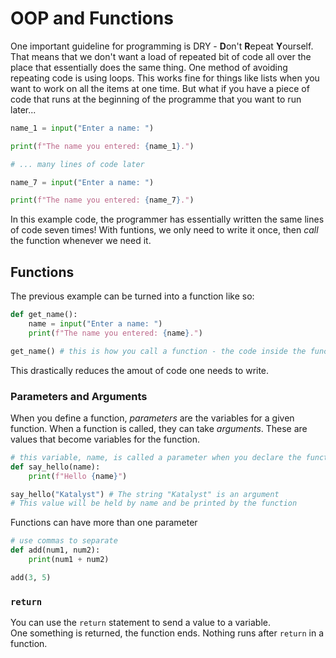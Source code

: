 # OOP and Functions
One important guideline for programming is DRY - **D**on't **R**epeat **Y**ourself. That means that we don't want a load of repeated bit of code all over the place that essentially does the same thing. One method of avoiding repeating code is using loops. This works fine for things like lists when you want to work on all the items at one time. But what if you have a piece of code that runs at the beginning of the programme that you want to run later...

```python
name_1 = input("Enter a name: ")

print(f"The name you entered: {name_1}.")

# ... many lines of code later

name_7 = input("Enter a name: ")

print(f"The name you entered: {name_7}.")
```
In this example code, the programmer has essentially written the same lines of code seven times! With funtions, we only need to write it once, then *call* the function whenever we need it.

## Functions
The previous example can be turned into a function like so:
```python
def get_name():
    name = input("Enter a name: ")
    print(f"The name you entered: {name}.")

get_name() # this is how you call a function - the code inside the function definition will be run
```
This drastically reduces the amout of code one needs to write.

### Parameters and Arguments
When you define a function, *parameters* are the variables for a given function.
When a function is called, they can take *arguments*. These are values that become variables for the function.  

```python
# this variable, name, is called a parameter when you declare the function
def say_hello(name):
    print(f"Hello {name}")

say_hello("Katalyst") # The string "Katalyst" is an argument
# This value will be held by name and be printed by the function
```

Functions can have more than one parameter
```python
# use commas to separate 
def add(num1, num2):
    print(num1 + num2)

add(3, 5)
```

### ``return``
You can use the ``return`` statement to send a value to a variable.  
One something is returned, the function ends. Nothing runs after ``return`` in a function.